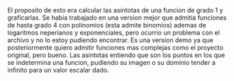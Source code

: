 El proposito de esto era calcular las asintotas de una funcion de grado 1 y graficarlas.
Se habia trabajado en una version mejor que admitia funciones de hasta grado 4 con polinomios (esta admite binomios) ademas de logaritmos neperianos y exponenciales, pero 
ocurrio un problema con el archivo y no lo estoy pudiendo encontrar. Es una version demo ya que posteriormente quiero admitir funciones mas complejas como el proyecto original, pero bueno.
Las asintotas entiendo que son los puntos en los que se indetermina una funcion, pudiendo su imagen o su dominio tender a infinito para un valor escalar dado. 
